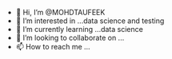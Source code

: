 - 👋 Hi, I’m @MOHDTAUFEEK
- 👀 I’m interested in ...data science and testing
- 🌱 I’m currently learning ...data science
- 💞️ I’m looking to collaborate on ...
- 📫 How to reach me ...

<!---
MOHDTAUFEEK/MOHDTAUFEEK is a ✨ special ✨ repository because its `README.md` (this file) appears on your GitHub profile.
You can click the Preview link to take a look at your changes.
--->
